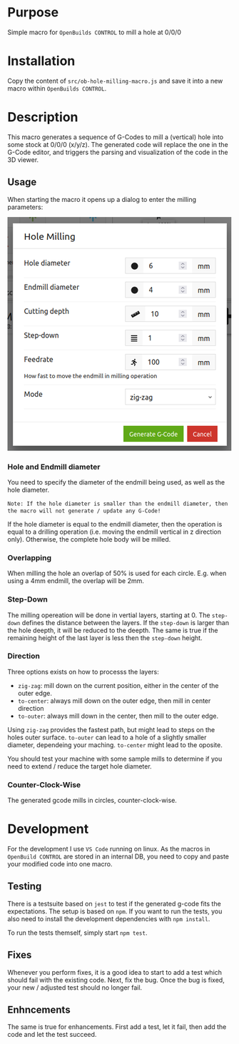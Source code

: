 # Purpose
Simple macro for `OpenBuilds CONTROL` to mill a hole at 0/0/0

# Installation
Copy the content of `src/ob-hole-milling-macro.js` and save it into a new macro within `OpenBuilds CONTROL`.

# Description
This macro generates a sequence of G-Codes to mill a (vertical) hole into some stock at 0/0/0 (x/y/z). The generated code will replace the one in the G-Code editor, and triggers the parsing and visualization of the code in the 3D viewer.

## Usage
When starting the macro it opens up a dialog to enter the milling parameters:

![](doc/hole-milling-dialog.png)

### Hole and Endmill diameter
You need to specify the diameter of the endmill being used, as well as the hole diameter. 
```
Note: If the hole diameter is smaller than the endmill diameter, then the macro will not generate / update any G-Code!
```
If the hole diameter is equal to the endmill diameter, then the operation is equal to a drilling operation (i.e. moving the endmill vertical in z direction only). Otherwise, the complete hole body will be milled.

### Overlapping
When milling the hole an overlap of 50% is used for each circle. E.g. when using a 4mm endmill, the overlap will be 2mm.

### Step-Down
The milling opereation will be done in vertial layers, starting at 0. The `step-down` defines the distance between the layers. If the `step-down` is larger than the hole deepth, it will be reduced to the deepth. The same is true if the remaining height of the last layer is less then the `step-down` height.

### Direction
Three options exists on how to processs the layers:
* `zig-zag`: mill down on the current position, either in the center of the outer edge.
* `to-center`: always mill down on the outer edge, then mill in center direction
* `to-outer`: always mill down in the center, then mill to the outer edge.

Using `zig-zag` provides the fastest path, but might lead to steps on the holes outer surface. `to-outer` can lead to a hole of a slightly smaller diameter, dependeing your maching. `to-center` might lead to the oposite.

You should test your machine with some sample mills to determine if you need to extend / reduce the target hole diameter.

### Counter-Clock-Wise
The generated gcode mills in circles, counter-clock-wise.

# Development
For the development I use `VS Code` running on linux. As the macros in `OpenBuild CONTROL` are stored in an internal DB, you need to copy and paste your modified code into one macro.

## Testing
There is a testsuite based on `jest` to test if the generated g-code fits the expectations. The setup is based on `npm`. If you want to run the tests, you also need to install the development dependencies with `npm install`.

To run the tests themself, simply start `npm test`.

## Fixes 
Whenever you perform fixes, it is a good idea to start to add a test which should fail with the existing code. Next, fix the bug. Once the bug is fixed, your new / adjusted test should no longer fail.

## Enhncements
The same is true for enhancements. First add a test, let it fail, then add the code and let the test succeed.

